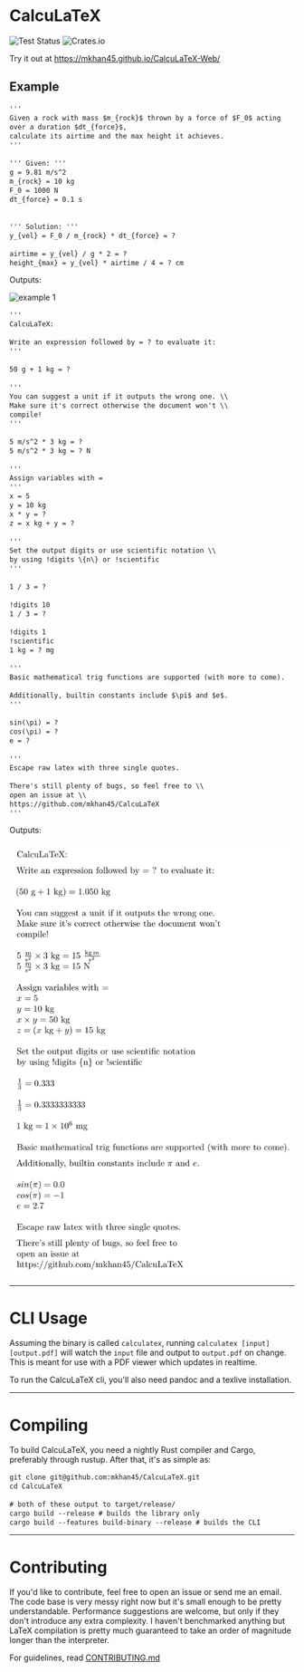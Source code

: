 # CalcuLaTeX

![Test Status](https://img.shields.io/github/workflow/status/mkhan45/CalcuLaTeX/Test?label=Tests)
![Crates.io](https://img.shields.io/crates/v/calculatex)

Try it out at <https://mkhan45.github.io/CalcuLaTeX-Web/>

## Example

```
'''
Given a rock with mass $m_{rock}$ thrown by a force of $F_0$ acting over a duration $dt_{force}$,
calculate its airtime and the max height it achieves.
'''

''' Given: '''
g = 9.81 m/s^2
m_{rock} = 10 kg
F_0 = 1000 N
dt_{force} = 0.1 s


''' Solution: '''
y_{vel} = F_0 / m_{rock} * dt_{force} = ?

airtime = y_{vel} / g * 2 = ?
height_{max} = y_{vel} * airtime / 4 = ? cm
```

Outputs:

![example 1](images/ex1.png)

```
''' 
CalcuLaTeX:

Write an expression followed by = ? to evaluate it:
'''

50 g + 1 kg = ?

'''
You can suggest a unit if it outputs the wrong one. \\
Make sure it's correct otherwise the document won't \\
compile!
'''

5 m/s^2 * 3 kg = ?
5 m/s^2 * 3 kg = ? N

'''
Assign variables with =
'''
x = 5
y = 10 kg
x * y = ?
z = x kg + y = ?

'''
Set the output digits or use scientific notation \\
by using !digits \{n\} or !scientific 
'''

1 / 3 = ?

!digits 10
1 / 3 = ?

!digits 1
!scientific
1 kg = ? mg

'''
Basic mathematical trig functions are supported (with more to come).

Additionally, builtin constants include $\pi$ and $e$.
'''

sin(\pi) = ?
cos(\pi) = ?
e = ?

'''
Escape raw latex with three single quotes.

There's still plenty of bugs, so feel free to \\
open an issue at \\
https://github.com/mkhan45/CalcuLaTeX
'''
```

Outputs:

![tutorial](images/tutorial.png)

___

# CLI Usage

Assuming the binary is called `calculatex`, running `calculatex [input] [output.pdf]` will watch the `input` file and output to `output.pdf` on change. This is meant for use with a PDF viewer which updates in realtime.

To run the CalcuLaTeX cli, you'll also need pandoc and a texlive installation.

___

# Compiling

To build CalcuLaTeX, you need a nightly Rust compiler and Cargo, preferably through rustup. After that, it's as simple as:

```
git clone git@github.com:mkhan45/CalcuLaTeX.git
cd CalcuLaTeX

# both of these output to target/release/
cargo build --release # builds the library only
cargo build --features build-binary --release # builds the CLI
```

___

# Contributing

If you'd like to contribute, feel free to open an issue or send me an email. The code base is very messy right now but it's small enough to be pretty understandable. Performance suggestions are welcome, but only if they don't introduce any extra complexity. I haven't benchmarked anything but LaTeX compilation is pretty much guaranteed to take an order of magnitude longer than the interpreter.

For guidelines, read [CONTRIBUTING.md](CONTRIBUTING.md)
